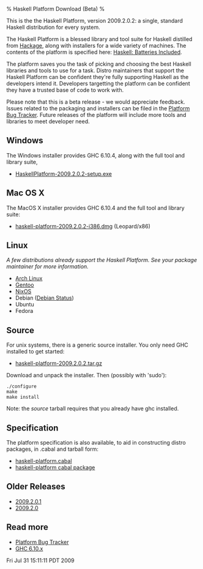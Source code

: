 % Haskell Platform Download (Beta)
%

This is the the Haskell Platform, version 2009.2.0.2: a single, standard
Haskell distribution for every system.

The Haskell Platform is a blessed library and tool suite for Haskell
distilled from [Hackage], along with installers for a wide variety of
machines. The contents of the platform is specified here: [Haskell:
Batteries Included].

The platform saves you the task of picking and choosing the best Haskell
libraries and tools to use for a task. Distro maintainers that support
the Haskell Platform can be confident they're fully supporting Haskell
as the developers intend it. Developers targetting the platform can be
confident they have a trusted base of code to work with.

Please note that this is a beta release - we would appreciate feedback.
Issues related to the packaging and installers can be filed in the
[Platform Bug Tracker]. Future releases of the platform will include
more tools and libraries to meet developer need.

[Hackage]: http://hackage.haskell.org
[Platform Bug Tracker]: http://trac.haskell.org/haskell-platform/
[Haskell: Batteries Included]: ./contents.html

Windows
-------

The Windows installer provides GHC 6.10.4, along with the full tool and
library suite,

 * [HaskellPlatform-2009.2.0.2-setup.exe]

[HaskellPlatform-2009.2.0.2-setup.exe]: http://hackage.haskell.org/platform/2009.2.0.2/HaskellPlatform-2009.2.0.2-setup.exe

Mac OS X
--------

The MacOS X installer provides GHC 6.10.4 and the full tool and library suite:

 * [haskell-platform-2009.2.0.2-i386.dmg] (Leopard/x86)

[haskell-platform-2009.2.0.2-i386.dmg]: http://hackage.haskell.org/platform/2009.2.0.2/haskell-platform-2009.2.0.2-i386.dmg

Linux
-----

*A few distributions already support the Haskell Platform. See your
package maintainer for more information.*

* [Arch Linux]
* [Gentoo]
* [NixOS]
* Debian ([Debian Status])
* Ubuntu
* Fedora

[Arch Linux]: http://aur.archlinux.org/packages.php?ID=26279
[Gentoo]: http://code.haskell.org/gentoo/gentoo-haskell/dev-haskell/haskell-platform/
[NixOS]: http://hydra.nixos.org/job/nixpkgs/trunk/haskellPackages_ghc6102.haskellPlatform/jobstatus
[Debian Status]: http://wiki.debian.org/Haskell/Platform

Source
------

For unix systems, there is a generic source installer. You only need GHC
installed to get started:

 * [haskell-platform-2009.2.0.2.tar.gz]

[haskell-platform-2009.2.0.2.tar.gz]: http://hackage.haskell.org/platform/2009.2.0.2/haskell-platform-2009.2.0.2.tar.gz

Download and unpack the installer. Then (possibly with 'sudo'):

    ./configure
    make
    make install

Note: the *source* tarball requires that you already have ghc installed.

Specification
-------------

The platform specification is also available, to aid in constructing
distro packages, in .cabal and tarball form:

 * [haskell-platform.cabal]
 * [haskell-platform cabal package]

[haskell-platform.cabal]: http://hackage.haskell.org/platform/2009.2.0.2/haskell-platform.cabal
[haskell-platform cabal package]: http://hackage.haskell.org/platform/2009.2.0.2/cabal/

Older Releases
--------------

 * [2009.2.0.1]
 * [2009.2.0]

[2009.2.0.1]: http://hackage.haskell.org/platform/2009.2.0.1/
[2009.2.0]: http://hackage.haskell.org/platform/2009.2.0/

Read more
---------

* [Platform Bug Tracker]
* [GHC 6.10.x]

[GHC 6.10.x]: http://haskell.org/ghc

Fri Jul 31 15:11:11 PDT 2009
